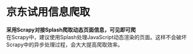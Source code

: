 <h1> 京东试用信息爬取</h1>
<span><b>采用Scrapy对接Splash爬取动态页面信息，可见即可爬</b></span><br/>
在Scrapy中，建议使用Splash处理JavaScript动态渲染的页面。这样不会破坏Scrapy中的异步处理过程，会大大提高爬取效率。
